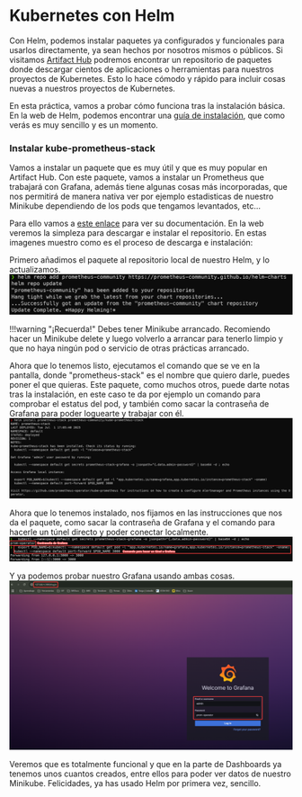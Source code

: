 # Kubernetes con Helm
Con Helm, podemos instalar paquetes ya configurados y funcionales para usarlos directamente, ya sean hechos por nosotros mismos o públicos. Si visitamos [Artifact Hub](https://artifacthub.io/) podremos encontrar un repositorio de paquetes donde descargar cientos de aplicaciones o herramientas para nuestros proyectos de Kubernetes. Esto lo hace cómodo y rápido para incluir cosas nuevas a nuestros proyectos de Kubernetes. 

En esta práctica, vamos a probar cómo funciona tras la instalación básica. En la web de Helm, podemos encontrar una [guía de instalación](https://helm.sh/es/docs/intro/install/), que como verás es muy sencillo y es un momento. 

### Instalar kube-prometheus-stack
Vamos a instalar un paquete que es muy útil y que es muy popular en Artifact Hub. Con este paquete, vamos a instalar un Prometheus que trabajará con Grafana, además tiene algunas cosas más incorporadas, que nos permitirá de manera nativa ver por ejemplo estadisticas de nuestro Minikube dependiendo de los pods que tengamos levantados, etc...

Para ello vamos a [este enlace](https://artifacthub.io/packages/helm/prometheus-community/kube-prometheus-stack) para ver su documentación. En la web veremos la simpleza para descargar e instalar el repositorio. En estas imagenes muestro como es el proceso de descarga e instalación:


Primero añadimos el paquete al repositorio local de nuestro Helm, y lo actualizamos.
![Imagen](../Recursos/Others/Helm1.png)

!!!warning "¡Recuerda!"
    Debes tener Minikube arrancado. Recomiendo hacer un Minikube delete y luego volverlo a arrancar para tenerlo limpio y que no haya ningún pod o servicio de otras prácticas arrancado.

Ahora que lo tenemos listo, ejecutamos el comando que se ve en la pantalla, donde "prometheus-stack" es el nombre que quiero darle, puedes poner el que quieras. Este paquete, como muchos otros, puede darte notas tras la instalación, en este caso te da por ejemplo un comando para comprobar el estatus del pod, y también como sacar la contraseña de Grafana para poder loguearte y trabajar con él. 
![Imagen](../Recursos/Others/Helm2.png)

Ahora que lo tenemos instalado, nos fijamos en las instrucciones que nos da el paquete, como sacar la contraseña de Grafana y el comando para hacerle un túnel directo y poder conectar localmente.
![Imagen](../Recursos/Others/Helm3.png)

Y ya podemos probar nuestro Grafana usando ambas cosas.
![Imagen](../Recursos/Others/Helm4.png)

Veremos que es totalmente funcional y que en la parte de Dashboards ya tenemos unos cuantos creados, entre ellos para poder ver datos de nuestro Minikube. Felicidades, ya has usado Helm por primera vez, sencillo.